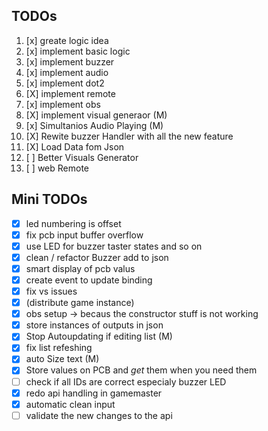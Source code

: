 ## TODOs

1. [x] greate logic idea
2. [x] implement basic logic
3. [x] implement buzzer
4. [x] implement audio
5. [x] implement dot2
6. [X] implement remote
7. [x] implement obs
8. [X] implement visual generaor (M)
9. [x] Simultanios Audio Playing (M)
10. [X] Rewite buzzer Handler with all the new feature
11. [X] Load Data fom Json
12. [ ] Better Visuals Generator
13. [ ] web Remote

## Mini TODOs
- [x] led numbering is offset 
- [x] fix pcb input buffer overflow
- [X] use LED for buzzer taster states and so on
- [x] clean / refactor Buzzer add to json
- [x] smart display of pcb valus
- [x] create event to update binding
- [X] fix vs issues
- [x] (distribute game instance)
- [x] obs setup -> becaus the constructor stuff is not working
- [x] store instances of outputs in json
- [X] Stop Autoupdating if editing list (M)
- [X] fix list refeshing
- [x] auto Size text (M)
- [x] Store values on PCB and *get* them when you need them
- [ ] check if all IDs are correct especialy buzzer LED
- [x] redo api handling in gamemaster
- [x] automatic clean input
- [ ] validate the new changes to the api
